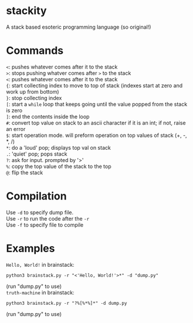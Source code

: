 # stackity #
A stack based esoteric programming language (so original!)

# Commands #
`<`: pushes whatever comes after it to the stack
<br>
`>`: stops pushing whatver comes after `>` to the stack
<br>
`<`: pushes whatever comes after it to the stack
<br>
`{`: start collecting index to move to top of stack (indexes start at zero and work up from bottom)
<br>
`}`: stop collecting index
<br>
`[`: start a `while` loop that keeps going until the value popped from the stack is zero
<br>
`]`: end the contents inside the loop
<br>
`#`: convert top value on stack to an ascii character if it is an int; if not, raise an error
<br>
`$`: start operation mode. will preform operation on top values of stack (+, -, *, /)
<br>
`*`: do a 'loud' pop; displays top val on stack
<br>
`.`: 'quiet' pop; pops stack
<br>
`?`: ask for input. prompted by '>'
<br>
`%`: copy the top value of the stack to the top
<br>
`@`: flip the stack

# Compilation #
Use `-d` to specify dump file.
<br>
Use `-r` to run the code after the `-r`
<br>
Use `-f` to specify file to compile

# Examples #
`Hello, World!` in brainstack:
```
python3 brainstack.py -r "<'Hello, World!'>*" -d "dump.py"
```
(run "dump.py" to use)
<br>
`truth-machine` in brainstack:
```
python3 brainstack.py -r "?%[%*%]*" -d dump.py
```
(run "dump.py" to use)
